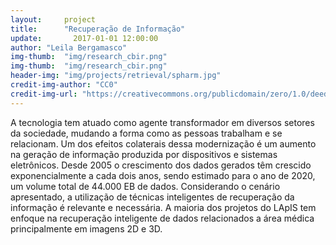 ```yaml
---  
layout:     project  
title:      "Recuperação de Informação"
update:       2017-01-01 12:00:00  
author: "Leila Bergamasco"
img-thumb:  "img/research_cbir.png"
img-thumb:  "img/research_cbir.png"
header-img: "img/projects/retrieval/spharm.jpg"  
credit-img-author: "CC0"  
credit-img-url: "https://creativecommons.org/publicdomain/zero/1.0/deed.pt" 
---  
```

A tecnologia tem atuado como agente transformador em diversos setores da sociedade, mudando a forma como as pessoas trabalham e se relacionam. Um dos efeitos colaterais dessa modernização é um aumento na geração de informação produzida por dispositivos e sistemas eletrônicos. Desde  2005 o crescimento dos dados gerados têm crescido exponencialmente a cada dois anos, sendo estimado para o ano de 2020, um volume total de  44.000 EB de dados.  Considerando o cenário apresentado, a utilização de técnicas inteligentes de recuperação da informação é relevante e necessária. A maioria dos projetos do LApIS tem enfoque na recuperação inteligente de dados relacionados a área médica principalmente em imagens 2D e 3D.

